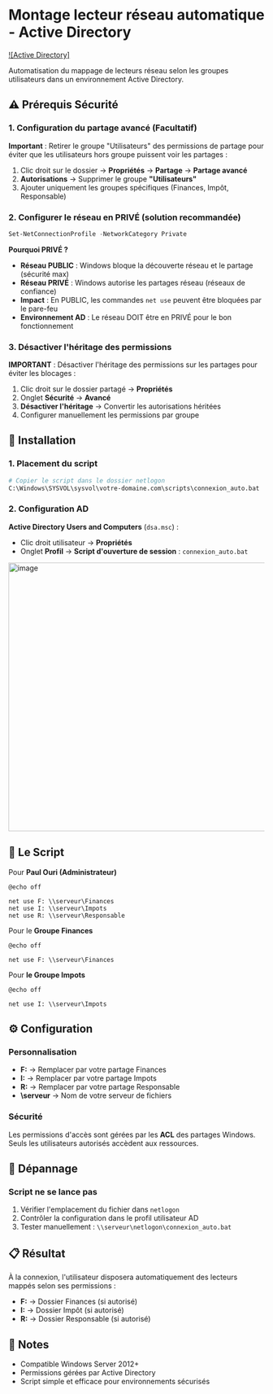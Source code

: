 # Montage lecteur réseau automatique - Active Directory

[![Active Directory]](https://fr.wikipedia.org/wiki/Active_Directory)

Automatisation du mappage de lecteurs réseau selon les groupes utilisateurs dans un environnement Active Directory.

## ⚠️ Prérequis Sécurité

### 1. Configuration du partage avancé (Facultatif)
**Important** : Retirer le groupe "Utilisateurs" des permissions de partage pour éviter que les utilisateurs hors groupe puissent voir les partages :
1. Clic droit sur le dossier → **Propriétés** → **Partage** → **Partage avancé**
2. **Autorisations** → Supprimer le groupe **"Utilisateurs"**
3. Ajouter uniquement les groupes spécifiques (Finances, Impôt, Responsable)

### 2. Configurer le réseau en PRIVÉ (solution recommandée)
```powershell
Set-NetConnectionProfile -NetworkCategory Private
```

**Pourquoi PRIVÉ ?**
- **Réseau PUBLIC** : Windows bloque la découverte réseau et le partage (sécurité max)
- **Réseau PRIVÉ** : Windows autorise les partages réseau (réseaux de confiance)
- **Impact** : En PUBLIC, les commandes `net use` peuvent être bloquées par le pare-feu
- **Environnement AD** : Le réseau DOIT être en PRIVÉ pour le bon fonctionnement

### 3. Désactiver l'héritage des permissions
**IMPORTANT** : Désactiver l'héritage des permissions sur les partages pour éviter les blocages :
1. Clic droit sur le dossier partagé → **Propriétés**
2. Onglet **Sécurité** → **Avancé**  
3. **Désactiver l'héritage** → Convertir les autorisations héritées
4. Configurer manuellement les permissions par groupe

## 🚀 Installation

### 1. Placement du script
```bash
# Copier le script dans le dossier netlogon
C:\Windows\SYSVOL\sysvol\votre-domaine.com\scripts\connexion_auto.bat
```

### 2. Configuration AD
**Active Directory Users and Computers** (`dsa.msc`) :
- Clic droit utilisateur → **Propriétés**
- Onglet **Profil** → **Script d'ouverture de session** : `connexion_auto.bat`

<img width="505" height="528" alt="image" src="https://github.com/user-attachments/assets/b07992dc-b2fb-4f84-a3a8-d3eb92b82e1c" />

## 📄 Le Script

Pour **Paul Ouri (Administrateur)**
```batch
@echo off

net use F: \\serveur\Finances
net use I: \\serveur\Impots 
net use R: \\serveur\Responsable
```
Pour le **Groupe Finances**
```batch
@echo off

net use F: \\serveur\Finances
```
Pour **le Groupe Impots**
```batch
@echo off

net use I: \\serveur\Impots 
```

## ⚙️ Configuration

### Personnalisation
- **F:** → Remplacer par votre partage Finances
- **I:** → Remplacer par votre partage Impots
- **R:** → Remplacer par votre partage Responsable
- **\\serveur** → Nom de votre serveur de fichiers

### Sécurité
Les permissions d'accès sont gérées par les **ACL** des partages Windows. Seuls les utilisateurs autorisés accèdent aux ressources.

## 🔧 Dépannage

### Script ne se lance pas
1. Vérifier l'emplacement du fichier dans `netlogon`
2. Contrôler la configuration dans le profil utilisateur AD
3. Tester manuellement : `\\serveur\netlogon\connexion_auto.bat`


## 📋 Résultat

À la connexion, l'utilisateur disposera automatiquement des lecteurs mappés selon ses permissions :
- **F:** → Dossier Finances (si autorisé)
- **I:** → Dossier Impôt (si autorisé)  
- **R:** → Dossier Responsable (si autorisé)

## 📝 Notes

- Compatible Windows Server 2012+
- Permissions gérées par Active Directory
- Script simple et efficace pour environnements sécurisés
